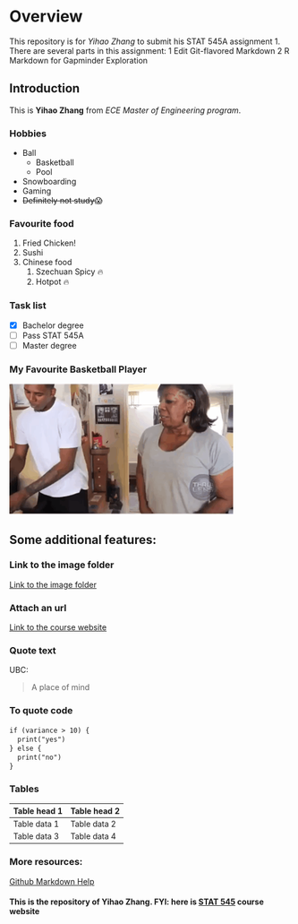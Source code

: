 # Overview

This repository is for *Yihao Zhang* to submit his STAT 545A assignment 1. There are several parts in this assignment: 
1 Edit Git-flavored Markdown
2 R Markdown for Gapminder Exploration

## Introduction
This is **Yihao Zhang** from *ECE Master of Engineering program*. 

### Hobbies
* Ball
  * Basketball
  * Pool
* Snowboarding
* Gaming
* ~~Definitely not study~~:scream:

### Favourite food
1. Fried Chicken!
1. Sushi
1. Chinese food
   1. Szechuan Spicy :fire:
   1. Hotpot :fire:

### Task list
- [x] Bachelor degree
- [ ] Pass STAT 545A 
- [ ] Master degree

### My Favourite Basketball Player
![Nick Young](/image/3de.gif)

## Some additional features:

### Link to the image folder
[Link to the image folder](/image)

### Attach an url
[Link to the course website](http://stat545.com)

### Quote text
UBC:
> A place of mind

### To quote code
```
if (variance > 10) {
  print("yes") 
} else {
  print("no") 
}
```

### Tables
Table head 1 | Table head 2
------------ | -------------
Table data 1 | Table data 2
Table data 3 | Table data 4

### More resources:
[Github Markdown Help](https://help.github.com/articles/basic-writing-and-formatting-syntax/)

#### This is the repository of Yihao Zhang. FYI: here is [STAT 545](http://stat545.com) course website
